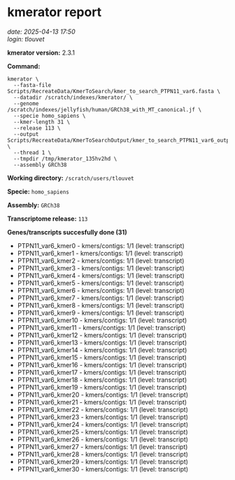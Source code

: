# kmerator report
*date: 2025-04-13 17:50*  
*login: tlouvet*

**kmerator version:** 2.3.1

**Command:**

```
kmerator \
  --fasta-file Scripts/RecreateData/KmerToSearch/kmer_to_search_PTPN11_var6.fasta \
  --datadir /scratch/indexes/kmerator/ \
  --genome /scratch/indexes/jellyfish/human/GRCh38_with_MT_canonical.jf \
  --specie homo_sapiens \
  --kmer-length 31 \
  --release 113 \
  --output Scripts/RecreateData/KmerToSearchOutput/kmer_to_search_PTPN11_var6_output \
  --thread 1 \
  --tmpdir /tmp/kmerator_135hv2hd \
  --assembly GRCh38
```

**Working directory:** `/scratch/users/tlouvet`

**Specie:** `homo_sapiens`

**Assembly:** `GRCh38`

**Transcriptome release:** `113`

**Genes/transcripts succesfully done (31)**

- PTPN11_var6_kmer0 - kmers/contigs: 1/1 (level: transcript)
- PTPN11_var6_kmer1 - kmers/contigs: 1/1 (level: transcript)
- PTPN11_var6_kmer2 - kmers/contigs: 1/1 (level: transcript)
- PTPN11_var6_kmer3 - kmers/contigs: 1/1 (level: transcript)
- PTPN11_var6_kmer4 - kmers/contigs: 1/1 (level: transcript)
- PTPN11_var6_kmer5 - kmers/contigs: 1/1 (level: transcript)
- PTPN11_var6_kmer6 - kmers/contigs: 1/1 (level: transcript)
- PTPN11_var6_kmer7 - kmers/contigs: 1/1 (level: transcript)
- PTPN11_var6_kmer8 - kmers/contigs: 1/1 (level: transcript)
- PTPN11_var6_kmer9 - kmers/contigs: 1/1 (level: transcript)
- PTPN11_var6_kmer10 - kmers/contigs: 1/1 (level: transcript)
- PTPN11_var6_kmer11 - kmers/contigs: 1/1 (level: transcript)
- PTPN11_var6_kmer12 - kmers/contigs: 1/1 (level: transcript)
- PTPN11_var6_kmer13 - kmers/contigs: 1/1 (level: transcript)
- PTPN11_var6_kmer14 - kmers/contigs: 1/1 (level: transcript)
- PTPN11_var6_kmer15 - kmers/contigs: 1/1 (level: transcript)
- PTPN11_var6_kmer16 - kmers/contigs: 1/1 (level: transcript)
- PTPN11_var6_kmer17 - kmers/contigs: 1/1 (level: transcript)
- PTPN11_var6_kmer18 - kmers/contigs: 1/1 (level: transcript)
- PTPN11_var6_kmer19 - kmers/contigs: 1/1 (level: transcript)
- PTPN11_var6_kmer20 - kmers/contigs: 1/1 (level: transcript)
- PTPN11_var6_kmer21 - kmers/contigs: 1/1 (level: transcript)
- PTPN11_var6_kmer22 - kmers/contigs: 1/1 (level: transcript)
- PTPN11_var6_kmer23 - kmers/contigs: 1/1 (level: transcript)
- PTPN11_var6_kmer24 - kmers/contigs: 1/1 (level: transcript)
- PTPN11_var6_kmer25 - kmers/contigs: 1/1 (level: transcript)
- PTPN11_var6_kmer26 - kmers/contigs: 1/1 (level: transcript)
- PTPN11_var6_kmer27 - kmers/contigs: 1/1 (level: transcript)
- PTPN11_var6_kmer28 - kmers/contigs: 1/1 (level: transcript)
- PTPN11_var6_kmer29 - kmers/contigs: 1/1 (level: transcript)
- PTPN11_var6_kmer30 - kmers/contigs: 1/1 (level: transcript)
